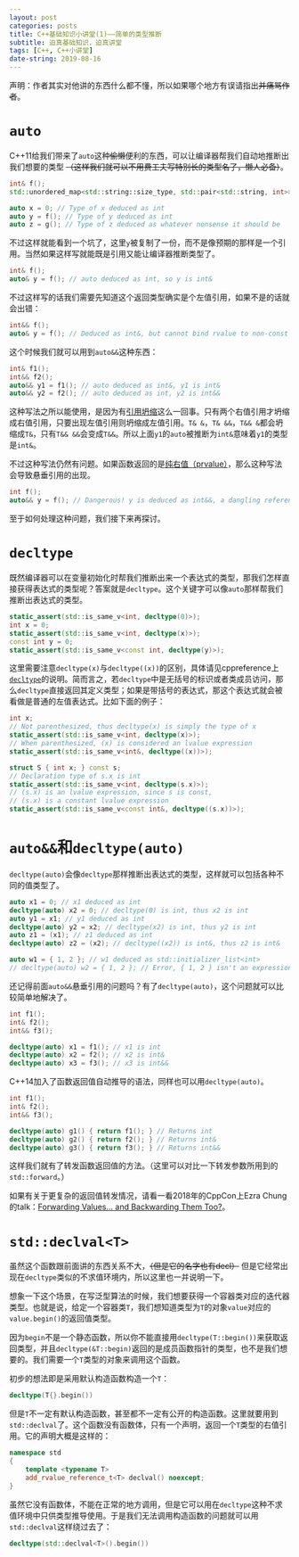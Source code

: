 ```yaml
---
layout: post
categories: posts
title: C++基础知识小讲堂(1)——简单的类型推断
subtitle: 迫真基础知识，迫真讲堂
tags: [C++, C++小讲堂]
date-string: 2019-08-16
---
```

声明：作者其实对他讲的东西什么都不懂，所以如果哪个地方有误请指出~~并痛骂作者~~。

# `auto`

C++11给我们带来了`auto`这种~~偷懒~~便利的东西，可以让编译器帮我们自动地推断出我们想要的类型 ~~（这样我们就可以不用费工夫写特别长的类型名了，懒人必备）~~。
```cpp
int& f();
std::unordered_map<std::string::size_type, std::pair<std::string, int>>::const_local_iterator g();

auto x = 0; // Type of x deduced as int
auto y = f(); // Type of y deduced as int
auto z = g(); // Type of z deduced as whatever nonsense it should be
```

不过这样就能看到一个坑了，这里`y`被复制了一份，而不是像预期的那样是一个引用。当然如果这样写就能既是引用又能让编译器推断类型了。
```cpp
int& f();
auto& y = f(); // auto deduced as int, so y is int&
```

不过这样写的话我们需要先知道这个返回类型确实是个左值引用，如果不是的话就会出错：
```cpp
int&& f();
auto& y = f(); // Deduced as int&, but cannot bind rvalue to non-const lvalue reference
```

这个时候我们就可以用到`auto&&`这种东西：
```cpp
int& f1();
int&& f2();
auto&& y1 = f1(); // auto deduced as int&, y1 is int&
auto&& y2 = f2(); // auto deduced as int, y2 is int&&
```

这种写法之所以能使用，是因为有[引用坍缩](https://zh.cppreference.com/w/cpp/language/reference#.E5.BC.95.E7.94.A8.E5.9D.8D.E7.BC.A9)这么一回事。只有两个右值引用才坍缩成右值引用，只要出现左值引用则坍缩成左值引用。`T& &`，`T& &&`，`T&& &`都会坍缩成`T&`，只有`T&& &&`会变成`T&&`。所以上面`y1`的`auto`被推断为`int&`意味着`y1`的类型是`int&`。

不过这种写法仍然有问题。如果函数返回的是[纯右值（prvalue）](https://zh.cppreference.com/w/cpp/language/value_category#.E7.BA.AF.E5.8F.B3.E5.80.BC)，那么这种写法会导致悬垂引用的出现。
```cpp
int f();
auto&& y = f(); // Dangerous! y is deduced as int&&, a dangling reference
```

至于如何处理这种问题，我们接下来再探讨。

# `decltype`
既然编译器可以在变量初始化时帮我们推断出来一个表达式的类型，那我们怎样直接获得表达式的类型呢？答案就是`decltype`。这个关键字可以像`auto`那样帮我们推断出表达式的类型。

```cpp
static_assert(std::is_same_v<int, decltype(0)>);
int x = 0;
static_assert(std::is_same_v<int, decltype(x)>);
const int y = 0;
static_assert(std::is_same_v<const int, decltype(y)>);
```

这里需要注意`decltype(x)`与`decltype((x))`的区别，具体请见cppreference上[`decltype`](https://zh.cppreference.com/w/cpp/language/decltype)的说明。简而言之，若`decltype`中是无括号的标识或者类成员访问，那么`decltype`直接返回其定义类型；如果是带括号的表达式，那这个表达式就会被看做是普通的左值表达式。比如下面的例子：

```cpp
int x;
// Not parenthesized, thus decltype(x) is simply the type of x
static_assert(std::is_same_v<int, decltype(x)>);
// When parenthesized, (x) is considered an lvalue expression
static_assert(std::is_same_v<int&, decltype((x))>);

struct S { int x; } const s;
// Declaration type of s.x is int
static_assert(std::is_same_v<int, decltype(s.x)>);
// (s.x) is an lvalue expression, since s is const,
// (s.x) is a constant lvalue expression
static_assert(std::is_same_v<const int&, decltype((s.x))>);
```

# `auto&&`和`decltype(auto)`

`decltype(auto)`会像`decltype`那样推断出表达式的类型，这样就可以包括各种不同的值类型了。

```cpp
auto x1 = 0; // x1 deduced as int
decltype(auto) x2 = 0; // decltype(0) is int, thus x2 is int
auto y1 = x1; // y1 deduced as int
decltype(auto) y2 = x2; // decltype(x2) is int, thus y2 is int
auto z1 = (x1); // z1 deduced as int
decltype(auto) z2 = (x2); // decltype((x2)) is int&, thus z2 is int&

auto w1 = { 1, 2 }; // w1 deduced as std::initializer_list<int>
// decltype(auto) w2 = { 1, 2 }; // Error, { 1, 2 } isn't an expression
```

还记得前面`auto&&`悬垂引用的问题吗？有了`decltype(auto)`，这个问题就可以比较简单地解决了。

```cpp
int f1();
int& f2();
int&& f3();

decltype(auto) x1 = f1(); // x1 is int
decltype(auto) x2 = f2(); // x2 is int&
decltype(auto) x3 = f3(); // x3 is int&&
```

C++14加入了函数返回值自动推导的语法，同样也可以用`decltype(auto)`。
```cpp
int f1();
int& f2();
int&& f3();

decltype(auto) g1() { return f1(); } // Returns int
decltype(auto) g2() { return f2(); } // Returns int&
decltype(auto) g3() { return f3(); } // Returns int&&
```

这样我们就有了转发函数返回值的方法。（这里可以对比一下转发参数所用到的`std::forward`。）

如果有关于更复杂的返回值转发情况，请看一看2018年的CppCon上Ezra Chung的talk：[Forwarding Values... and Backwarding Them Too?](https://www.youtube.com/watch?v=hwT8K3-NH1w)。

# `std::declval<T>`

虽然这个函数跟前面讲的东西关系不大，~~（但是它的名字也有decl）~~ 但是它经常出现在`decltype`类似的不求值环境内，所以这里也一并说明一下。

想象一下这个场景，在写泛型算法的时候，我们想要获得一个容器类对应的迭代器类型。也就是说，给定一个容器类`T`，我们想知道类型为`T`的对象`value`对应的`value.begin()`的返回值类型。

因为`begin`不是一个静态函数，所以你不能直接用`decltype(T::begin())`来获取返回类型，并且`decltype(&T::begin)`返回的是成员函数指针的类型，也不是我们想要的。我们需要一个`T`类型的对象来调用这个函数。

初步的想法即是采用默认构造函数构造一个`T`：
```cpp
decltype(T{}.begin())
```

但是`T`不一定有默认构造函数，甚至都不一定有公开的构造函数。这里就要用到`std::declval`了。这个函数没有函数体，只有一个声明，返回一个`T`类型的右值引用。它的声明大概是这样的：
```cpp
namespace std
{
    template <typename T>
    add_rvalue_reference_t<T> declval() noexcept;
}
```

虽然它没有函数体，不能在正常的地方调用，但是它可以用在`decltype`这种不求值环境中只供类型推导使用。于是我们无法调用构造函数的问题就可以用`std::declval`这样绕过去了：
```cpp
decltype(std::declval<T>().begin())
```
